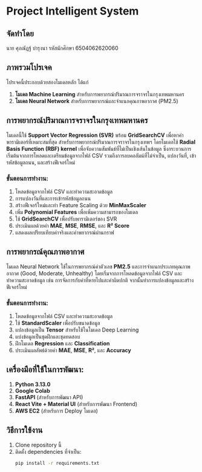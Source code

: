 # Project Intelligent System

## จัดทำโดย
นาย ศุภณัฏฐ์ บำรุงนา รหัสนักศึกษา 6504062620060

## ภาพรวมโปรเจค
โปรเจคนี้ประกอบด้วยสองโมเดลหลัก ได้แก่
1. **โมเดล Machine Learning** สำหรับการพยากรณ์ปริมาณการจราจรในกรุงเทพมหานคร
2. **โมเดล Neural Network** สำหรับการพยากรณ์และจำแนกคุณภาพอากาศ (PM2.5)

## การพยากรณ์ปริมาณการจราจรในกรุงเทพมหานคร
โมเดลนี้ใช้ **Support Vector Regression (SVR)** พร้อม **GridSearchCV** เพื่อหาค่าพารามิเตอร์ที่เหมาะสมที่สุด สำหรับการพยากรณ์ปริมาณการจราจรในกรุงเทพฯ โดยโมเดลใช้ **Radial Basis Function (RBF) kernel** เพื่อจับความสัมพันธ์ที่ไม่เป็นเชิงเส้นในข้อมูล ซึ่งกระบวนการเริ่มต้นจากการโหลดและเตรียมข้อมูลจากไฟล์ CSV รวมถึงการลบคอลัมน์ที่ไม่จำเป็น, แปลงวันที่, เข้ารหัสข้อมูลถนน, และสร้างฟีเจอร์ใหม่

### ขั้นตอนการทำงาน:
1. โหลดข้อมูลจากไฟล์ CSV และทำความสะอาดข้อมูล
2. การแปลงวันที่และการเข้ารหัสข้อมูลถนน
3. สร้างฟีเจอร์ใหม่และทำ Feature Scaling ด้วย **MinMaxScaler**
4. เพิ่ม **Polynomial Features** เพื่อเพิ่มความสามารถของโมเดล
5. ใช้ **GridSearchCV** เพื่อปรับพารามิเตอร์ของ SVR
6. ประเมินผลด้วยค่า **MAE**, **MSE**, **RMSE**, และ **R² Score**
7. แสดงผลเปรียบเทียบค่าจริงและค่าพยากรณ์ผ่านกราฟ

## การพยากรณ์คุณภาพอากาศ
โมเดล Neural Network ใช้ในการพยากรณ์ค่าตัวเลข **PM2.5** และการจำแนกประเภทคุณภาพอากาศ (Good, Moderate, Unhealthy) โดยเริ่มจากการโหลดข้อมูลจากไฟล์ CSV และทำความสะอาดข้อมูล เช่น การจัดการกับค่าที่หายไปและค่าผิดปกติ จากนั้นทำการแปลงข้อมูลและสร้างฟีเจอร์ใหม่

### ขั้นตอนการทำงาน:
1. โหลดข้อมูลจากไฟล์ CSV และทำความสะอาดข้อมูล
2. ใช้ **StandardScaler** เพื่อปรับขนาดข้อมูล
3. แปลงข้อมูลเป็น **Tensor** สำหรับใช้ในโมเดล Deep Learning
4. แบ่งข้อมูลเป็นชุดฝึกและชุดทดสอบ
5. ฝึกโมเดล **Regression** และ **Classification**
6. ประเมินผลลัพธ์ด้วยค่า **MAE**, **MSE**, **R²**, และ **Accuracy**

## เครื่องมือที่ใช้ในการพัฒนา:
1. **Python 3.13.0**
2. **Google Colab**
3. **FastAPI** (สำหรับการพัฒนา API)
4. **React Vite + Material UI** (สำหรับการพัฒนา Frontend)
5. **AWS EC2** (สำหรับการ Deploy โมเดล)

## วิธีการใช้งาน
1. Clone repository นี้
2. ติดตั้ง dependencies ที่จำเป็น:
   ```bash
   pip install -r requirements.txt

